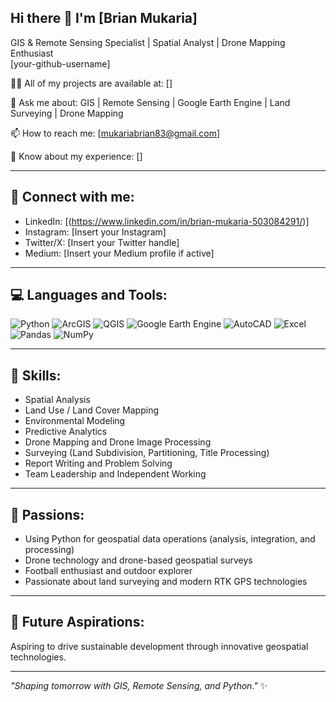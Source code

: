 ## Hi there 👋 I'm [Brian Mukaria]  
GIS & Remote Sensing Specialist | Spatial Analyst | Drone Mapping Enthusiast  
[your-github-username]

👨‍💻 All of my projects are available at: []

💬 Ask me about: GIS | Remote Sensing | Google Earth Engine | Land Surveying | Drone Mapping

📫 How to reach me: [mukariabrian83@gmail.com]

📄 Know about my experience: []

---

## 🔗 Connect with me:
- LinkedIn: [(https://www.linkedin.com/in/brian-mukaria-503084291/)]
- Instagram: [Insert your Instagram]
- Twitter/X: [Insert your Twitter handle]
- Medium: [Insert your Medium profile if active]

---

## 💻 Languages and Tools:

![Python](https://img.shields.io/badge/python-%2314354C.svg?style=for-the-badge&logo=python&logoColor=white)
![ArcGIS](https://img.shields.io/badge/ArcGIS-4479A1?style=for-the-badge&logo=arcgis&logoColor=white)
![QGIS](https://img.shields.io/badge/QGIS-589632?style=for-the-badge&logo=qgis&logoColor=white)
![Google Earth Engine](https://img.shields.io/badge/Google_Earth_Engine-34A853?style=for-the-badge&logo=google-earth&logoColor=white)
![AutoCAD](https://img.shields.io/badge/AutoCAD-FF0000?style=for-the-badge&logo=autodesk&logoColor=white)
![Excel](https://img.shields.io/badge/Microsoft_Excel-217346?style=for-the-badge&logo=microsoft-excel&logoColor=white)
![Pandas](https://img.shields.io/badge/Pandas-150458?style=for-the-badge&logo=pandas&logoColor=white)
![NumPy](https://img.shields.io/badge/Numpy-013243?style=for-the-badge&logo=numpy&logoColor=white)

---

## 🧠 Skills:
- Spatial Analysis
- Land Use / Land Cover Mapping
- Environmental Modeling
- Predictive Analytics
- Drone Mapping and Drone Image Processing
- Surveying (Land Subdivision, Partitioning, Title Processing)
- Report Writing and Problem Solving
- Team Leadership and Independent Working

---

## 🌟 Passions:
- Using Python for geospatial data operations (analysis, integration, and processing)
- Drone technology and drone-based geospatial surveys
- Football enthusiast and outdoor explorer
- Passionate about land surveying and modern RTK GPS technologies

---

## 🎯 Future Aspirations:
Aspiring to drive sustainable development through innovative geospatial technologies.

---

_"Shaping tomorrow with GIS, Remote Sensing, and Python."_ ✨


<!--
**brianm194/brianm194** is a ✨ _special_ ✨ repository because its `README.md` (this file) appears on your GitHub profile.

Here are some ideas to get you started:

- 🔭 I’m currently working on ...
- 🌱 I’m currently learning ...
- 👯 I’m looking to collaborate on ...
- 🤔 I’m looking for help with ...
- 💬 Ask me about ...
- 📫 How to reach me: ...
- 😄 Pronouns: ...
- ⚡ Fun fact: ...
-->
